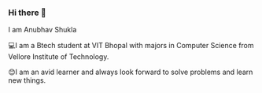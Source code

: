 ### Hi there 👋

I am Anubhav Shukla

💻I am a Btech student at VIT Bhopal with majors in Computer Science from Vellore Institute of Technology.


😊I am an avid learner and always look forward to solve problems and learn new things. 
